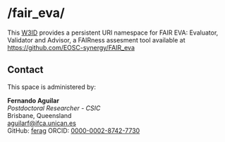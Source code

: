 # /fair_eva/
This [W3ID](https://w3id.org) provides a persistent URI namespace for FAIR EVA: Evaluator, Validator and Advisor, a FAIRness assesment tool available at https://github.com/EOSC-synergy/FAIR_eva

## Contact
This space is administered by:  

**Fernando Aguilar**  
*Postdoctoral Researcher - CSIC*  
Brisbane, Queensland  
<aguilarf@ifca.unican.es>  
GitHub: [ferag](https://github.com/ferag)
ORCID: [0000-0002-8742-7730](https://orcid.org/0000-0001-9462-4831)  
